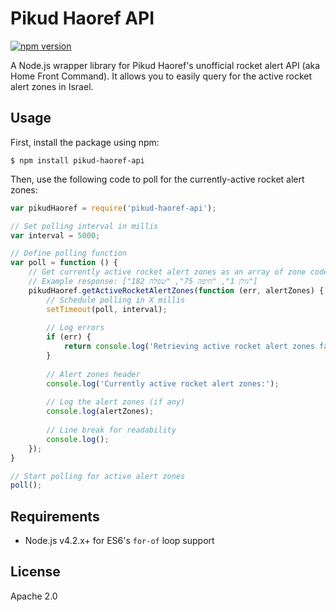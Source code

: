 Pikud Haoref API
===================
[![npm version](https://badge.fury.io/js/pikud-haoref-api.svg)](https://badge.fury.io/js/pikud-haoref-api)

A Node.js wrapper library for Pikud Haoref's unofficial rocket alert API (aka Home Front Command). It allows you to easily query for the active rocket alert zones in Israel.

Usage
---

First, install the package using npm:
```shell
$ npm install pikud-haoref-api
```

Then, use the following code to poll for the currently-active rocket alert zones:

```js
var pikudHaoref = require('pikud-haoref-api');

// Set polling interval in millis
var interval = 5000;

// Define polling function
var poll = function () {
    // Get currently active rocket alert zones as an array of zone codes
    // Example response: ["גולן 1", "חיפה 75", "שפלה 182"]
    pikudHaoref.getActiveRocketAlertZones(function (err, alertZones) {
        // Schedule polling in X millis
        setTimeout(poll, interval);
        
        // Log errors
        if (err) {
            return console.log('Retrieving active rocket alert zones failed: ', err);
        }
            
        // Alert zones header
        console.log('Currently active rocket alert zones:');
        
        // Log the alert zones (if any)
        console.log(alertZones);
        
        // Line break for readability
        console.log();
    });
}

// Start polling for active alert zones
poll();
```

Requirements
---
* Node.js v4.2.x+ for ES6's `for-of` loop support

License
---
Apache 2.0
